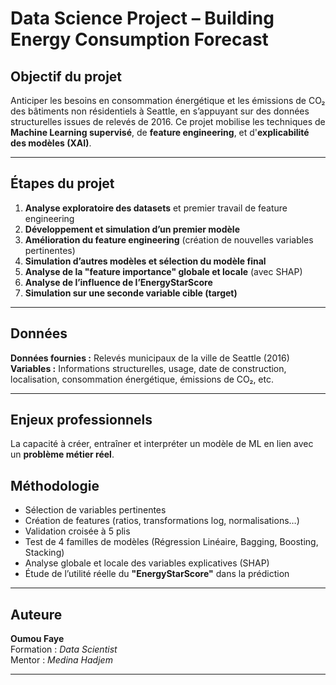 

#  Data Science Project – Building Energy Consumption Forecast

## Objectif du projet

Anticiper les besoins en consommation énergétique et les émissions de CO₂ des bâtiments non résidentiels à Seattle, en s’appuyant sur des données structurelles issues de relevés de 2016. Ce projet mobilise les techniques de **Machine Learning supervisé**, de **feature engineering**, et d'**explicabilité des modèles (XAI)**.

---

## Étapes du projet

1. **Analyse exploratoire des datasets** et premier travail de feature engineering  
2. **Développement et simulation d’un premier modèle**  
3. **Amélioration du feature engineering** (création de nouvelles variables pertinentes)  
4. **Simulation d’autres modèles et sélection du modèle final**  
5. **Analyse de la "feature importance" globale et locale** (avec SHAP)  
6. **Analyse de l’influence de l’EnergyStarScore**  
7. **Simulation sur une seconde variable cible (target)**

---

## Données

**Données fournies :** Relevés municipaux de la ville de Seattle (2016)  
**Variables :** Informations structurelles, usage, date de construction, localisation, consommation énergétique, émissions de CO₂, etc.

---

## Enjeux professionnels

La capacité à créer, entraîner et interpréter un modèle de ML en lien avec un **problème métier réel**.

## Méthodologie

- Sélection de variables pertinentes
- Création de features (ratios, transformations log, normalisations…)
- Validation croisée à 5 plis
- Test de 4 familles de modèles (Régression Linéaire, Bagging, Boosting, Stacking)
- Analyse globale et locale des variables explicatives (SHAP)
- Étude de l’utilité réelle du **"EnergyStarScore"** dans la prédiction

---

## Auteure

**Oumou Faye**  
Formation : *Data Scientist*  
Mentor : *Medina Hadjem*

---

